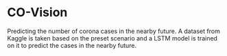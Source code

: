 # CO-Vision
Predicting the number of corona cases in the nearby future.
A dataset from Kaggle is taken based on the preset scenario and a LSTM model is trained on it to predict the cases in the nearby future.


